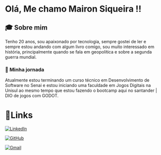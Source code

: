 # Olá, Me chamo Mairon Siqueira !!

## 🎓 Sobre mim


Tenho 20 anos, sou apaixonado por tecnologia, sempre gostei de ler e sempre estou andando com algum livro comigo, sou muito interessado em história, principalmente quando se fala em geopolítica e sobre a segunda guerra mundial. 
    

### 🚀 **Minha jornada** 

Atualmente estou terminando um curso técnico em Desenvolvimento de Software no Senai e estou iniciando uma faculdade em Jogos Digitais na Unisul ao mesmo tempo que estou fazendo o bootcamp aqui no santander | DIO de jogos com GODOT.




# 🔗Links 




[![LinkedIn](https://img.shields.io/badge/LinkedIn-0077B5?style=for-the-badge&logo=linkedin&logoColor=white)](https://www.linkedin.com/in/mairon-siqueira-392559306/)

[![GitHub](https://img.shields.io/badge/GitHub-100000?style=for-the-badge&logo=github&logoColor=white)](https://github.com/maironsiqueira)

[![Gmail](https://img.shields.io/badge/Gmail-333333?style=for-the-badge&logo=gmail&logoColor=red)](maironsiqueira.contato@gmail.com)
